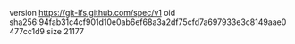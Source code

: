 version https://git-lfs.github.com/spec/v1
oid sha256:94fab31c4cf901d10e0ab6ef68a3a2df75cfd7a697933e3c8149aae0477cc1d9
size 21177

